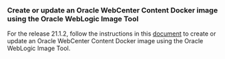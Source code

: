 ### Create or update an Oracle WebCenter Content Docker image using the Oracle WebLogic Image Tool

For the release 21.1.2, follow the instructions in this [document](https://oracle.github.io/fmw-kubernetes/wccontent-domains/create-or-update-image/#create-an-image) to create or update an Oracle WebCenter Content Docker image using the Oracle WebLogic Image Tool.